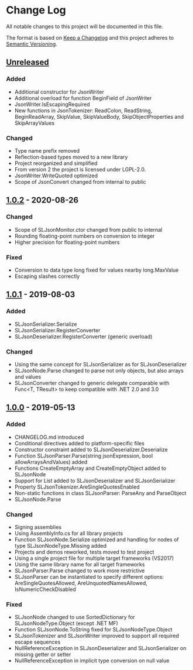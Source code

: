 ﻿# Change Log

All notable changes to this project will be documented in this file.

The format is based on [Keep a Changelog](http://keepachangelog.com/) and this project adheres to [Semantic Versioning](http://semver.org/).

## [Unreleased]
### Added
- Additional constructor for JsonWriter
- Additional overload for function BeginField of JsonWriter
- JsonWriter.IsEscapingRequired
- New functions in JsonTokenizer: ReadColon, ReadString, BeginReadArray, SkipValue, SkipValueBody, SkipObjectProperties and SkipArrayValues
### Changed
- Type name prefix removed
- Reflection-based types moved to a new library
- Project reorganized and simplified
- From version 2 the project is licensed under LGPL-2.0.
- JsonWriter.WriteQuoted optimized
- Scope of JsonConvert changed from internal to public

## [1.0.2] - 2020-08-26
### Changed
- Scope of SLJsonMonitor.ctor changed from public to internal
- Rounding floating-point numbers on conversion to integer
- Higher precision for floating-point numbers
### Fixed
- Conversion to data type long fixed for values nearby long.MaxValue
- Escaping slashes correctly

## [1.0.1] - 2019-08-03
### Added
- SLJsonSerializer.Serialize
- SLJsonSerializer.RegisterConverter
- SLJsonDeserializer.RegisterConverter (generic overload)
### Changed
- Using the same concept for SLJsonSerializer as for SLJsonDeserializer
- SLJsonNode.Parse changed to parse not only objects, but also arrays and values
- SLJsonConverter changed to generic delegate comparable with Func<T, TResult> to keep compatible with .NET 2.0 and 3.0

## [1.0.0] - 2019-05-13
### Added
- CHANGELOG.md introduced
- Conditional directives added to platform-specific files
- Constructor constraint added to SLJsonDeserializer.Deserialize
- Function SLJsonParser.Parse(string jsonExpression, bool allowArraysAndValues) added
- Functions CreateEmptyArray and CreateEmptyObject added to SLJsonNode
- Support for List<T> added to SLJsonDeserializer and SLJsonSerializer
- Property SLJsonTokenizer.AreSingleQuotesEnabled
- Non-static functions in class SLJsonParser: ParseAny and ParseObject
- SLJsonNode.Parse
### Changed
- Signing assemblies
- Using AssemblyInfo.cs for all library projects
- Function SLJsonNode.Serialize optimized and handling for nodes of type SLJsonNodeType.Missing added
- Projects and demos reworked, tests moved to test project
- Using a single project file for multiple target frameworks (VS2017)
- Using the same library name for all target frameworks
- SLJsonParser.Parse changed to work more restrictive
- SLJsonParser can be instantiated to specify different options:
  AreSingleQuotesAllowed, AreUnquotedNamesAllowed, IsNumericCheckDisabled
### Fixed
- SLJsonNode changed to use SortedDictionary for SLJsonNodeType.Object (except .NET MF)
- Function SLJsonNode.ToString fixed for SLJsonNodeType.Object
- SLJsonTokenizer and SLJsonWriter improved to support all required escape sequences
- NullReferenceException in SLJsonDeserializer and SLJsonSerializer on missing getter or setter
- NullReferenceException in implicit type conversion on null value

[Unreleased]: https://github.com/steffen-liersch/Liersch.Json/compare/v1.0.2...HEAD
[1.0.2]:      https://github.com/steffen-liersch/Liersch.Json/compare/v1.0.1...v1.0.2
[1.0.1]:      https://github.com/steffen-liersch/Liersch.Json/compare/v1.0.0...v1.0.1
[1.0.0]:      https://github.com/steffen-liersch/Liersch.Json/tree/v1.0.0
